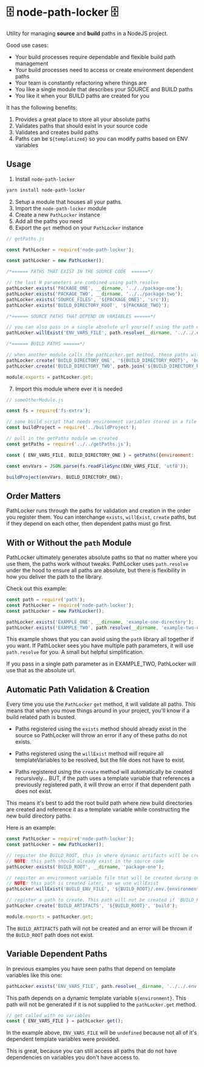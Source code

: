 # 🗄️ node-path-locker 🗄️
Utility for managing **source** and **build** paths in a NodeJS project.

Good use cases:
- Your build processes require dependable and flexible build path management
- Your build processes need to access or create environment dependent paths
- Your team is constantly refactoring where things are
- You like a single module that describes your SOURCE and BUILD paths
- You like it when your BUILD paths are created for you

It has the following benefits:

1. Provides a great place to store all your absolute paths
2. Validates paths that should exist in your source code
3. Validates and creates build paths
4. Paths can be `${templatized}` so you can modify paths based on ENV variables


## Usage

1. Install `node-path-locker`

```bash
yarn install node-path-locker
```

2. Setup a module that houses all your paths.
3. Import the `node-path-locker` module
4. Create a new `PathLocker` instance
5. Add all the paths you need
6. Export the `get` method on your `PathLocker` instance

```javascript
// getPaths.js

const PathLocker = require('node-path-locker');

const pathLocker = new PathLocker();

/*====== PATHS THAT EXIST IN THE SOURCE CODE  ======*/

// the last N parameters are combined using path.resolve
pathLocker.exists('PACKAGE_ONE', __dirname, '../../package-one');
pathLocker.exists('PACKAGE_TWO', __dirname, '../../package-two');
pathLocker.exists('SOURCE_FILES', '${PACKAGE_ONE}', 'src'));
pathLocker.exists('BUILD_DIRECTORY_ROOT', '${PACKAGE_TWO}');

/*====== SOURCE PATHS THAT DEPEND ON VARIABLES ======*/

// you can also pass in a single absolute url yourself using the path module
pathLocker.willExist('ENV_VARS_FILE', path.resolve(__dirname, '../../.env.${environment}'));

/*====== BUILD PATHS ======*/

// when another module calls the pathLocker.get method, these paths will be created recursively
pathLocker.create('BUILD_DIRECTORY_ONE', '${BUILD_DIRECTORY_ROOT}', 'build/lambdas', '${environment}');
pathLocker.create('BUILD_DIRECTORY_TWO', path.join('${BUILD_DIRECTORY_ROOT}', 'build/css'));

module.exports = pathLocker.get;
```

7. Import this module where ever it is needed

```javascript
// someOtherModule.js

const fs = require('fs-extra');

// some build script that needs environment variables stored in a file and a build path
const buildProject = require('../buildProject');

// pull in the getPaths module we created
const getPaths = require('../../getPaths.js');

const { ENV_VARS_FILE, BUILD_DIRECTORY_ONE } = getPaths({environment: 'dev'});

const envVars = JSON.parse(fs.readFileSync(ENV_VARS_FILE, 'utf8'));

buildProject(envVars, BUILD_DIRECTORY_ONE);
```

## Order Matters

PathLocker runs through the paths for validation and creation in the order you register them. You can interchange `exists`, `willExist`, `create` paths, but if they depend on each other, then dependent paths must go first.

## With or Without the `path` Module

PathLocker ultimately generates absolute paths so that no matter where you use them, the paths work without tweaks. PathLocker uses `path.resolve` under the hood to ensure all paths are absolute, but there is flexibility in how you deliver the path to the library.

Check out this example:

```javascript
const path = require('path');
const PathLocker = require('node-path-locker');
const pathLocker = new PathLocker();

pathLocker.exists('EXAMPLE_ONE', __dirname, 'example-one-directory');
pathLocker.exists('EXAMPLE_TWO', path.resolve(__dirname, 'example-two-directory'));
```
This example shows that you can avoid using the `path` library all together if you want. If PathLocker sees you have multiple path parameters, it will use `path.resolve` for you. A small but helpful simplification.

If you pass in a single path parameter as in EXAMPLE_TWO, PathLocker will use that as the absolute url.


## Automatic Path Validation & Creation

Every time you use the `PathLocker` `get` method, it will validate all paths. This means that when you move things around in your project, you'll know if a build related path is busted.

- Paths registered using the `exists` method should already exist in the source so PathLocker will throw an error if any of these paths do not exists.

- Paths registered using the `willExist` method will require all templateVariables to be resolved, but the file does not have to exist.

- Paths registered using the `create` method will automatically be created recursively... BUT, if the path uses a template variable that references a previously registered path, it will throw an error if that dependent path does not exist.

This means it's best to add the root build path where new build directories are created and reference it as a template variable while constructing the new build directory paths.

Here is an example:

```javascript
const PathLocker = require('node-path-locker');
const pathLocker = new PathLocker();

// register the BUILD_ROOT, this is where dynamic artifacts will be created
// NOTE: this path should already exist in the source code
pathLocker.exists('BUILD_ROOT', __dirname, 'package-one');

// register an environment variable file that will be created during our build process
// NOTE: this path is created later, so we use willExist
pathLocker.willExist('BUILD_ENV_FILE', '${BUILD_ROOT}/.env.{environment}');

// register a path to create. This path will not be created if 'BUILD_ROOT' doesn't exist
pathLocker.create('BUILD_ARTIFACTS', '${BUILD_ROOT}', 'build');

module.exports = pathLocker.get;
```

The `BUILD_ARTIFACTS` path will not be created and an error will be thrown if the `BUILD_ROOT` path does not exist.

## Variable Dependent Paths

In previous examples you have seen paths that depend on template variables like this one:

```javascript
pathLocker.exists('ENV_VARS_FILE', path.resolve(__dirname, '../../.env.${environment}'));
```

This path depends on a dynamic template variable `${environment}`. This path will not be generated if it is not supplied to the `pathLocker.get` method.

```javascript
// get called with no variables
const { ENV_VARS_FILE } = pathLocker.get();
```

In the example above, `ENV_VARS_FILE` will be `undefined` because not all of it's dependent template variables were provided.

This is great, because you can still access all paths that do not have dependencies on variables you don't have access to.